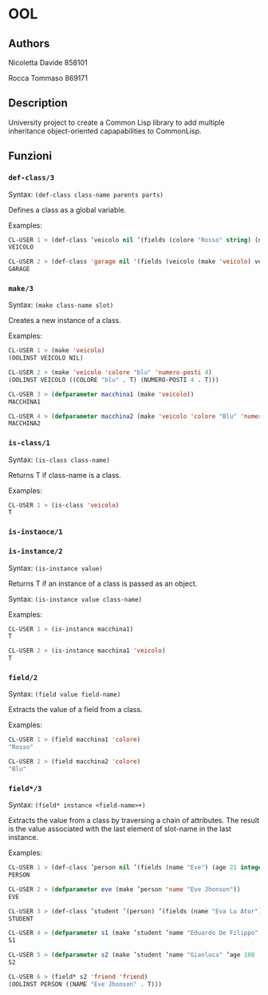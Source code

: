 # OOL

## Authors

Nicoletta Davide 858101

Rocca Tommaso 869171

## Description

University project to create a Common Lisp library to add 
multiple inheritance object-oriented capapabilities to CommonLisp.

## Funzioni

### `def-class/3`

Syntax: `(def-class class-name parents parts)`

Defines a class as a global variable.

Examples:

```lisp
CL-USER 1 > (def-class ’veicolo nil ’(fields (colore "Rosso" string) (numero-posti 5 integer)))
VEICOLO

CL-USER 2 > (def-class 'garage nil '(fields (veicolo (make 'veicolo) veicolo)))
GARAGE
```

### `make/3`

Syntax: `(make class-name slot)`

Creates a new instance of a class.

Examples:

```lisp
CL-USER 1 > (make 'veicolo)
(OOLINST VEICOLO NIL)

CL-USER 2 > (make 'veicolo 'colore "blu" 'numero-posti 4)
(OOLINST VEICOLO ((COLORE "blu" . T) (NUMERO-POSTI 4 . T)))

CL-USER 3 > (defparameter macchina1 (make 'veicolo))
MACCHINA1

CL-USER 4 > (defparameter macchina2 (make 'veicolo 'colore "Blu" 'numero-posti 4))
MACCHINA2
```

### `is-class/1`

Syntax: `(is-class class-name)`

Returns T if class-name is a class.

Examples:

```lisp
CL-USER 1 > (is-class 'veicolo)
T
```

### `is-instance/1`
### `is-instance/2`

Syntax: `(is-instance value)`

Returns T if an instance of a class is passed as an object.

Syntax: `(is-instance value class-name)`

Examples:

```lisp
CL-USER 1 > (is-instance macchina1)
T

CL-USER 2 > (is-instance macchina1 'veicolo)
T
```

### `field/2`

Syntax: `(field value field-name)`

Extracts the value of a field from a class.

Examples:

```lisp
CL-USER 1 > (field macchina1 'colore) 
"Rosso"

CL-USER 2 > (field macchina2 'colore) 
"Blu"
```

### `field*/3`

Syntax: `(field* instance <field-name>+)`

Extracts the value from a class by traversing a chain of attributes.
The result is the value associated with the last element
of slot-name in the last instance.

Examples:

```lisp
CL-USER 1 > (def-class ’person nil ’(fields (name "Eve") (age 21 integer)))
PERSON

CL-USER 2 > (defparameter eve (make ’person 'name "Eve Jhonson"))
EVE

CL-USER 3 > (def-class ’student ’(person) ’(fields (name "Eva Lu Ator") (university "Berkeley" string) (friend (make 'person) person)) ’(methods (talk (&optional (out standard-output)) (format out "My name is ~A~%My age is ~D~%" (field this ’name) (field this ’age)))))
STUDENT

CL-USER 4 > (defparameter s1 (make ’student ’name "Eduardo De Filippo" ’age 108 'friend eve))
S1

CL-USER 5 > (defparameter s2 (make ’student ’name "Gianluca" ’age 108 'friend s1))
S2

CL-USER 6 > (field* s2 'friend 'friend)
(OOLINST PERSON ((NAME "Eve Jhonson" . T)))
```
